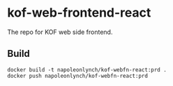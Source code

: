 # kof-web-frontend-react

The repo for KOF web side frontend.

## Build

```
docker build -t napoleonlynch/kof-webfn-react:prd .
docker push napoleonlynch/kof-webfn-react:prd
```
